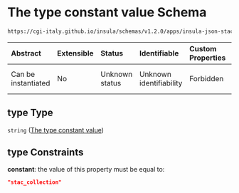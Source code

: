 # The type constant value Schema

```txt
https://cgi-italy.github.io/insula/schemas/v1.2.0/apps/insula-json-stac-collection-dataset.schema.json#/properties/type
```



| Abstract            | Extensible | Status         | Identifiable            | Custom Properties | Additional Properties | Access Restrictions | Defined In                                                                                                                               |
| :------------------ | :--------- | :------------- | :---------------------- | :---------------- | :-------------------- | :------------------ | :--------------------------------------------------------------------------------------------------------------------------------------- |
| Can be instantiated | No         | Unknown status | Unknown identifiability | Forbidden         | Allowed               | none                | [insula-json-stac-collection-dataset.schema.json\*](schemas/apps/insula-json-stac-collection-dataset.schema.json) |

## type Type

`string` ([The type constant value](insula-json-stac-collection-dataset-properties-the-type-constant-value.md))

## type Constraints

**constant**: the value of this property must be equal to:

```json
"stac_collection"
```
